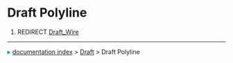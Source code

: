 # Draft Polyline
1.  REDIRECT [Draft_Wire](Draft_Wire.md)



---
![](images/Right_arrow.png) [documentation index](../README.md) > [Draft](Draft_Workbench.md) > Draft Polyline
